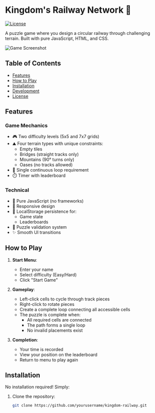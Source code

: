 # Kingdom's Railway Network 🚂

[![License](https://img.shields.io/badge/license-MIT-blue.svg)](LICENSE)

A puzzle game where you design a circular railway through challenging terrain. Built with pure JavaScript, HTML, and CSS.

![Game Screenshot](/assets/screenshots/gameplay.png)

## Table of Contents
- [Features](#features)
- [How to Play](#how-to-play)
- [Installation](#installation)
- [Development](#development)
- [License](#license)

## Features

### Game Mechanics
- 🎮 Two difficulty levels (5x5 and 7x7 grids)
- ⛰️ Four terrain types with unique constraints:
  - Empty tiles
  - Bridges (straight tracks only)
  - Mountains (90° turns only)
  - Oases (no tracks allowed)
- 🔄 Single continuous loop requirement
- ⏱️ Timer with leaderboard

### Technical
- 💯 Pure JavaScript (no frameworks)
- 📱 Responsive design
- 💾 LocalStorage persistence for:
  - Game state
  - Leaderboards
- 🧩 Puzzle validation system
- ✨ Smooth UI transitions

## How to Play

1. **Start Menu**:
   - Enter your name
   - Select difficulty (Easy/Hard)
   - Click "Start Game"

2. **Gameplay**:
   - Left-click cells to cycle through track pieces
   - Right-click to rotate pieces
   - Create a complete loop connecting all accessible cells
   - The puzzle is complete when:
     - All required cells are connected
     - The path forms a single loop
     - No invalid placements exist

3. **Completion**:
   - Your time is recorded
   - View your position on the leaderboard
   - Return to menu to play again

## Installation

No installation required! Simply:

1. Clone the repository:
   ```bash
   git clone https://github.com/yourusername/kingdom-railway.git
